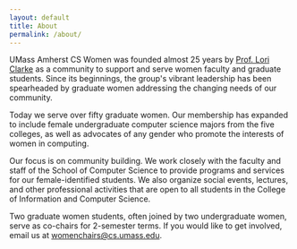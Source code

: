 ```yaml
---
layout: default
title: About
permalink: /about/
---
```


UMass Amherst CS Women was founded almost 25 years by [Prof. Lori Clarke](http://laser.cs.umass.edu/people/clarke.html) as a community to support and serve women faculty and graduate students. Since its beginnings, the group's vibrant leadership has been spearheaded by graduate women addressing the changing needs of our community.

Today we serve over fifty graduate women. Our membership has expanded to include female undergraduate computer science majors from the five colleges, as well as advocates of any gender who promote the interests of women in computing.

Our focus is on community building. We work closely with the faculty and staff of the School of Computer Science to provide programs and services for our female-identified students. We also organize social events, lectures, and other professional activities that are open to all students in the College of Information and Computer Science.

Two graduate women students, often joined by two undergraduate women, serve as co-chairs for 2-semester terms. If you would like to get involved, email us at womenchairs@cs.umass.edu.
